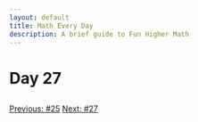 ```yaml
---
layout: default
title: Math Every Day
description: A brief guide to Fun Higher Math
---
```

# Day 27

## 

<div class="day-nav-wrapper">
  <a href="./day25.html" class="day-nav__link">Previous: #25</a>
  <a href="./day27.html" class="day-nav__link">Next: #27</a>
</div>